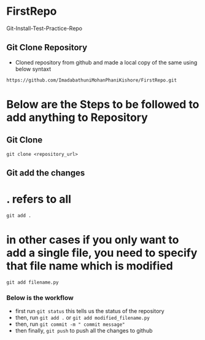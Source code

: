 # FirstRepo
Git-Install-Test-Practice-Repo

## Git Clone Repository
- Cloned repository from github and made a local copy of the same using below syntaxt

`https://github.com/ImadabathuniMohanPhaniKishore/FirstRepo.git`


# Below are the Steps to be followed to add anything to Repository

## Git Clone

`git clone <repository_url>`

## Git add the changes
# . refers to all

`git add .`

# in other cases if you only want to add a single file, you need to specify that file name which is modified

`git add filename.py`


### Below is the workflow

- first run `git status` this tells us the status of the repository
- then, run `git add .` or `git add modified_filename.py`
- then, run `git commit -m " commit message" ` 
- then finally, `git push` to push all the changes to github